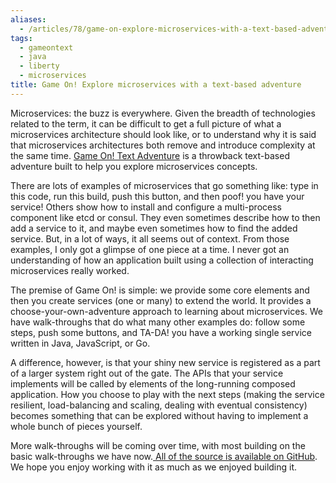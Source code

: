 ```yaml
---
aliases:
  - /articles/78/game-on-explore-microservices-with-a-text-based-adventure
tags:
  - gameontext
  - java
  - liberty
  - microservices
title: Game On! Explore microservices with a text-based adventure
---
```

Microservices: the buzz is everywhere. Given the breadth of technologies related to the term, it can be difficult to get a full picture of what a microservices architecture should look like, or to understand why it is said that microservices architectures both remove and introduce complexity at the same time. [Game On! Text Adventure](https://gameontext.org) is a throwback text-based adventure built to help you explore microservices concepts.

There are lots of examples of microservices that go something like: type in this code, run this build, push this button, and then poof! you have your service! Others show how to install and configure a multi-process component like etcd or consul. They even sometimes describe how to then add a service to it, and maybe even sometimes how to find the added service. But, in a lot of ways, it all seems out of context. From those examples, I only got a glimpse of one piece at a time. I never got an understanding of how an application built using a collection of interacting microservices really worked.

The premise of Game On! is simple: we provide some core elements and then you create services (one or many) to extend the world. It provides a choose-your-own-adventure approach to learning about microservices. We have walk-throughs that do what many other examples do: follow some steps, push some buttons, and TA-DA! you have a working single service written in Java, JavaScript, or Go.

A difference, however, is that your shiny new service is registered as a part of a larger system right out of the gate. The APIs that your service implements will be called by elements of the long-running composed application. How you choose to play with the next steps (making the service resilient, load-balancing and scaling, dealing with eventual consistency) becomes something that can be explored without having to implement a whole bunch of pieces yourself.

More walk-throughs will be coming over time, with most building on the basic walk-throughs we have now.[ All of the source is available on GitHub](https://github.com/gameontext). We hope you enjoy working with it as much as we enjoyed building it.